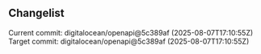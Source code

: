 ## Changelist

Current commit: digitalocean/openapi@5c389af (2025-08-07T17:10:55Z)
Target commit: digitalocean/openapi@5c389af (2025-08-07T17:10:55Z)

